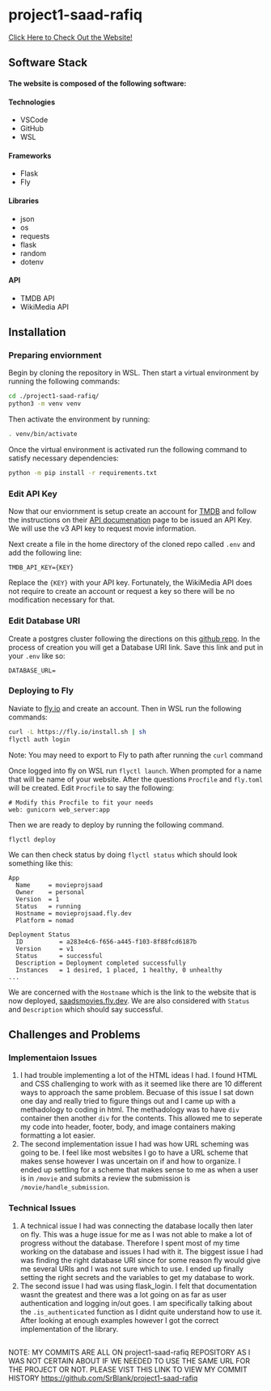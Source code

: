 # project1-saad-rafiq
[Click Here to Check Out the Website!](https://movieprojsaad.fly.dev/)

## Software Stack
#### The website is composed of the following software:
#### Technologies 
- VSCode
- GitHub
- WSL
#### Frameworks
- Flask
- Fly
#### Libraries
- json
- os
- requests
- flask
- random
- dotenv
#### API
- TMDB API
- WikiMedia API

## Installation
### Preparing enviornment 
Begin by cloning the repository in WSL. Then start a virtual environment by running the following commands: 

```bash
cd ./project1-saad-rafiq/
python3 -m venv venv
```

Then activate the environment by running:

```bash
. venv/bin/activate
```

Once the virtual environment is activated run the following command to satisfy necessary dependencies:

```bash
python -m pip install -r requirements.txt
```

### Edit API Key
Now that our enviornment is setup create an account for [TMDB](https://www.themoviedb.org/?language=en-US) and follow the instructions on their [API documenation](https://developers.themoviedb.org/3/getting-started/introduction) page to be issued an API Key. We will use the v3 API key to request movie information.

Next create a file in the home directory of the cloned repo called `.env` and add the following line:

```
TMDB_API_KEY={KEY}
```

Replace the `{KEY}` with your API key. Fortunately, the WikiMedia API does not require to create an account or request a key so there will be no modification necessary for that.

### Edit Database URI
Create a postgres cluster following the directions on this [github repo](https://github.com/laithhas/ip-milestone-2-demo). In the process of creation you will get a Database URI link. Save this link and put in your `.env` like so:

```
DATABASE_URL=
```

### Deploying to Fly
Naviate to [fly.io](https://fly.io/) and create an account. Then in WSL run the following commands:

```bash
curl -L https://fly.io/install.sh | sh
flyctl auth login
```

Note: You may need to export to Fly to path after running the `curl` command

Once logged into fly on WSL run `flyctl launch`. When prompted for a name that will be name of your website. After the questions `Procfile` and `fly.toml` will be created. Edit `Procfile` to say the following:

```
# Modify this Procfile to fit your needs
web: gunicorn web_server:app
```
Then we are ready to deploy by running the following command.

```
flyctl deploy
```

We can then check status by doing `flyctl status` which should look something like this:

```
App
  Name     = movieprojsaad
  Owner    = personal
  Version  = 1
  Status   = running
  Hostname = movieprojsaad.fly.dev
  Platform = nomad

Deployment Status
  ID          = a283e4c6-f656-a445-f103-8f88fcd6187b
  Version     = v1
  Status      = successful
  Description = Deployment completed successfully
  Instances   = 1 desired, 1 placed, 1 healthy, 0 unhealthy
...
```
We are concerned with the `Hostname` which is the link to the website that is now deployed, [saadsmovies.fly.dev](https://movieprojsaad.fly.dev/). We are also considered with `Status` and `Description` which should say successful.

## Challenges and Problems
### Implementaion Issues
1. I had trouble implementing a lot of the HTML ideas I had. I found HTML and CSS challenging to work with as it seemed like there are 10 different ways to approach the same problem. Becuase of this issue I sat down one day and really tried to figure things out and I came up with a methadology to coding in html. The methadology was to have `div` container then another `div` for the contents. This allowed me to seperate my code into header, footer, body, and image containers making formatting a lot easier.
2. The second implementation issue I had was how URL scheming was going to be. I feel like most websites I go to have a URL scheme that makes sense however I was uncertain on if and how to organize. I ended up settling for a scheme that makes sense to me as when a user is in `/movie` and submits a review the submission is `/movie/handle_submission`.
### Technical Issues
1. A technical issue I had was connecting the database locally then later on fly. This was a huge issue for me as I was not able to make a lot of progress without the database. Therefore I spent most of my time working on the database and issues I had with it. The biggest issue I had was finding the right database URI since for some reason fly would give me several URIs and I was not sure which to use. I ended up finally setting the right secrets and the variables to get my database to work.
2. The second issue I had was using flask_login. I felt that documentation wasnt the greatest and there was a lot going on as far as user authentication and logging in/out goes. I am specifically talking about the `.is_authenticated` function as I didnt quite understand how to use it. After looking at enough examples however I got the correct implementation of the library. 


##
NOTE: MY COMMITS ARE ALL ON project1-saad-rafiq REPOSITORY AS I WAS NOT CERTAIN ABOUT IF WE NEEDED TO USE THE SAME URL FOR THE PROJECT OR NOT. PLEASE VIST THIS LINK TO VIEW MY COMMIT HISTORY https://github.com/SrBlank/project1-saad-rafiq
